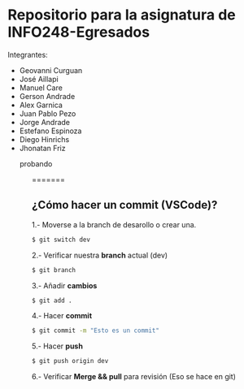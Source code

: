 # Repositorio para la asignatura de INFO248-Egresados

Integrantes:

<ul>
  <li>Geovanni Curguan</li>
  <li>José Aillapi</li>
  <li>Manuel Care</li>
  <li>Gerson Andrade</li>
  <li>Alex Garnica</li>
  <li>Juan Pablo Pezo</li>
  <li>Jorge Andrade</li>
  <li>Estefano Espinoza</li>
  <li>Diego Hinrichs</li>
  <li>Jhonatan Friz</li>
  <p>probando</p>
<ul>
=======

## ¿Cómo hacer un commit (VSCode)?

  1.- Moverse a la branch de desarollo o crear una.
  ```bash
  $ git switch dev
  ```
  
  2.- Verificar nuestra **branch** actual (dev)
  ```bash
  $ git branch
  ```
  
  3.- Añadir **cambios**
  ```bash
  $ git add .
  ```

  4.- Hacer **commit**
  ```bash
  $ git commit -m "Esto es un commit"
  ```

  5.- Hacer **push**
  ```bash
  $ git push origin dev
  ```
  6.- Verificar **Merge && pull** para revisión
  (Eso se hace en git)
